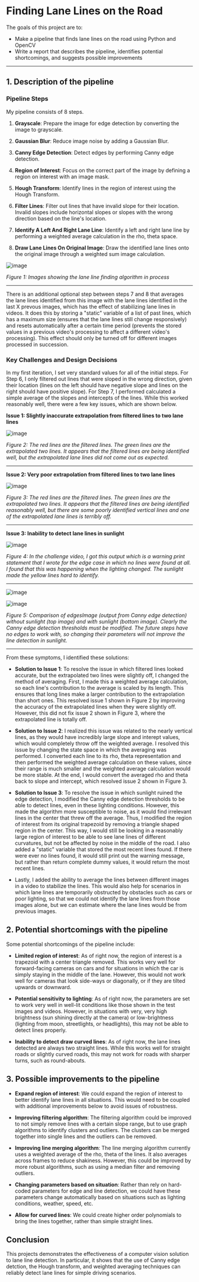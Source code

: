 # **Finding Lane Lines on the Road** 

The goals of this project are to:
* Make a pipeline that finds lane lines on the road using Python and OpenCV
* Write a report that describes the pipeline, identifies potential shortcomings, and suggests possible improvements

---

## 1. Description of the pipeline

### Pipeline Steps

My pipeline consists of 8 steps. 

1. __Grayscale__: Prepare the image for edge detection by converting the image to grayscale.

2. __Gaussian Blur__: Reduce image noise by adding a Gaussian Blur.

3. __Canny Edge Detection__: Detect edges by performing Canny edge detection.

4. __Region of Interest__: Focus on the correct part of the image by defining a region on interest with an image mask.

5. __Hough Transform__: Identify lines in the region of interest using the Hough Transform.

6. __Filter Lines__: Filter out lines that have invalid slope for their location. Invalid slopes include horizontal slopes or slopes with the wrong direction based on the line's location.

7. __Identify A Left And Right Lane Line__: Identify a left and right lane line by performing a weighted average calculation in the rho, theta space.

8. __Draw Lane Lines On Original Image__: Draw the identified lane lines onto the original image through a weighted sum image calculation.

![image](https://user-images.githubusercontent.com/26510814/80288619-ebd1fc80-86ed-11ea-9a20-e177708ed83f.png)

_Figure 1: Images showing the lane line finding algorithm in process_

---

There is an additional optional step between steps 7 and 8 that averages the lane lines identified from this image with the lane lines identified in the last X prevous images, which has the effect of stabilizing lane lines in videos. It does this by storing a "static" variable of a list of past lines, which has a maximum size (ensures that the lane lines still change responsively) and resets automatically after a certain time period (prevents the stored values in a previous video's processing to affect a different video's processing). This effect should only be turned off for different images processed in succession.


### Key Challenges and Design Decisions

In my first iteration, I set very standard values for all of the initial steps. For Step 6, I only filtered out lines that were sloped in the wrong direction, given their location (lines on the left should have negative slope and lines on the right should have positive slope). For Step 7, I performed calculated a simple average of the slopes and intercepts of the lines. While this worked reasonably well, there were a few key issues, which are shown below.

__Issue 1: Slightly inaccurate extrapolation from filtered lines to two lane lines__

![image](https://user-images.githubusercontent.com/26510814/80288680-55eaa180-86ee-11ea-9da1-62667552b255.png)

_Figure 2: The red lines are the filtered lines. The green lines are the extrapolated two lines. It appears that the filtered lines are being identified well, but the extrapolated lane lines did not come out as expected._

---

__Issue 2: Very poor extrapolation from filtered lines to two lane lines__

![image](https://user-images.githubusercontent.com/26510814/80288722-ab26b300-86ee-11ea-8fd4-2a9e347c4fc5.png)

_Figure 3: The red lines are the filtered lines. The green lines are the extrapolated two lines. It appears that the filtered lines are being identified reasonably well, but there are some poorly identified vertical lines and one of the extrapolated lane lines is terribly off._

---

__Issue 3: Inability to detect lane lines in sunlight__

![image](https://user-images.githubusercontent.com/26510814/80288860-c219d500-86ef-11ea-8b9c-d6dd465846c7.png)

_Figure 4: In the challenge video, I got this output which is a warning print statement that I wrote for the edge case in which no lines were found at all. I found that this was happening when the lighting changed. The sunlight made the yellow lines hard to identify._

---

![image](https://user-images.githubusercontent.com/26510814/80288997-859aa900-86f0-11ea-96b1-e9a036f11569.png)

![image](https://user-images.githubusercontent.com/26510814/80289001-95b28880-86f0-11ea-9512-76d15071b838.png)

_Figure 5: Comparison of edgesImage (output from Canny edge detection) without sunlight (top image) and with sunlight (bottom image). Clearly the Canny edge detection thresholds must be modified. The future steps have no edges to work with, so changing their parameters will not improve the line detection in sunlight._

---

From these symptoms, I identified these solutions:

* __Solution to Issue 1__: To resolve the issue in which filtered lines looked accurate, but the extrapolated two lines were slightly off, I changed the method of averaging. First, I made this a weighted average calculation, so each line's contribution to the average is scaled by its length. This ensures that long lines make a larger contribution to the extrapolation than short ones. This resolved issue 1 shown in Figure 2 by improving the accuracy of the extrapolated lines when they were slightly off. However, this did not fix issue 2 shown in Figure 3, where the extrapolated line is totally off. 

* __Solution to Issue 2__: I realized this issue was related to the nearly vertical lines, as they would have incredibly large slope and interept values, which would completely throw off the weighted average. I resolved this issue by changing the state space in which the averaging was performed. I converted each line to its rho, theta representation and then performed the weighted average calculation on these values, since their range is much smaller and the weighted average calculation would be more stable. At the end, I would convert the averaged rho and theta back to slope and intercept, which resolved issue 2 shown in Figure 3.

* __Solution to Issue 3__: To resolve the issue in which sunlight ruined the edge detection, I modified the Canny edge detection thresholds to be able to detect lines, even in these lighting conditions. However, this made the algorithm more susceptible to noise, as it would find irrelevant lines in the center that threw off the average. Thus, I modified the region of interest from its original trapezoid by removing a triangle shaped region in the center. This way, I would still be looking in a reasonably large region of interest to be able to see lane lines of different curvatures, but not be affected by noise in the middle of the road. I also added a "static" variable that stored the most recent lines found. If there were ever no lines found, it would still print out the warning message, but rather than return complete dummy values, it would return the most recent lines.

* Lastly, I added the ability to average the lines between different images in a video to stabilize the lines. This would also help for scenarios in which lane lines are temporarily obstructed by obstacles such as cars or poor lighting, so that we could not identify the lane lines from those images alone, but we can estimate where the lane lines would be from previous images.

## 2. Potential shortcomings with the pipeline

Some potential shortcomings of the pipeline include:

* __Limited region of interest__: As of right now, the region of interest is a trapezoid with a center triangle removed. This works very well for forward-facing cameras on cars and for situations in which the car is simply staying in the middle of the lane. However, this would not work well for cameras that look side-ways or diagonally, or if they are tilted upwards or downward.

* __Potential sensitivity to lighting__: As of right now, the parameters are set to work very well in well-lit conditions like those shown in the test images and videos. However, in situations with very, very high brightness (sun shining directly at the camera) or low-brightness (lighting from moon, streetlights, or headlights), this may not be able to detect lines properly.

* __Inability to detect draw curved lines__: As of right now, the lane lines detected are always two straight lines. While this works well for straight roads or slightly curved roads, this may not work for roads with sharper turns, such as round-abouts.

## 3. Possible improvements to the pipeline

* __Expand region of interest__: We could expand the region of interest to better identify lane lines in all situations. This would need to be coupled with additional improvements below to avoid issues of robustness.

* __Improving filtering algorithm__: The filtering algorithm could be improved to not simply remove lines with a certain slope range, but to use graph algorithms to identify clusters and outliers. The clusters can be merged together into single lines and the outliers can be removed.

* __Improving line merging algorithm__: The line merging algorithm currently uses a weighted average of the rho, theta of the lines. It also averages across frames to reduce shakiness. However, this could be improved by more robust algorithms, such as using a median filter and removing outliers.

* __Changing parameters based on situation__: Rather than rely on hard-coded parameters for edge and line detection, we could have these parameters change automatically based on situations such as lighting conditions, weather, speed, etc.

* __Allow for curved lines__:  We could create higher order polynomials to bring the lines together, rather than simple straight lines.


## Conclusion

This projects demonstrates the effectiveness of a computer vision solution to lane line detection. In particular, it shows that the use of Canny edge detction, the Hough transform, and weighted averaging techniques can reliably detect lane lines for simple driving scenarios.
